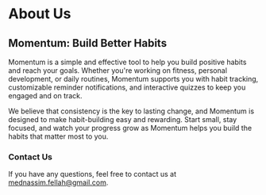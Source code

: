 # About Us

## Momentum: Build Better Habits

Momentum is a simple and effective tool to help you build positive habits and reach your goals. Whether you're working on fitness, personal development, or daily routines, Momentum supports you with habit tracking, customizable reminder notifications, and interactive quizzes to keep you engaged and on track.

We believe that consistency is the key to lasting change, and Momentum is designed to make habit-building easy and rewarding. Start small, stay focused, and watch your progress grow as Momentum helps you build the habits that matter most to you.

### Contact Us
If you have any questions, feel free to contact us at mednassim.fellah@gmail.com.
